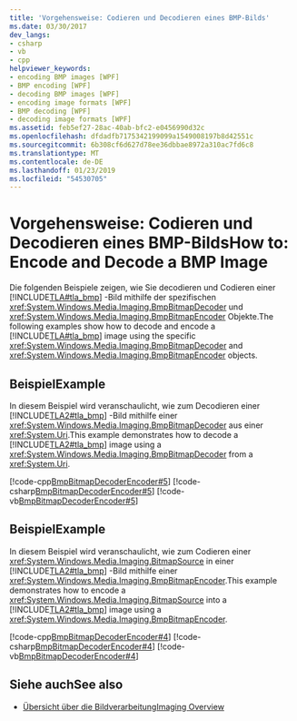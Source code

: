 ```yaml
---
title: 'Vorgehensweise: Codieren und Decodieren eines BMP-Bilds'
ms.date: 03/30/2017
dev_langs:
- csharp
- vb
- cpp
helpviewer_keywords:
- encoding BMP images [WPF]
- BMP encoding [WPF]
- decoding BMP images [WPF]
- encoding image formats [WPF]
- BMP decoding [WPF]
- decoding image formats [WPF]
ms.assetid: feb5ef27-28ac-40ab-bfc2-e0456990d32c
ms.openlocfilehash: dfdadfb7175342199099a1549008197b8d42551c
ms.sourcegitcommit: 6b308cf6d627d78ee36dbbae8972a310ac7fd6c8
ms.translationtype: MT
ms.contentlocale: de-DE
ms.lasthandoff: 01/23/2019
ms.locfileid: "54530705"
---
```

# <a name="how-to-encode-and-decode-a-bmp-image"></a><span data-ttu-id="92667-102">Vorgehensweise: Codieren und Decodieren eines BMP-Bilds</span><span class="sxs-lookup"><span data-stu-id="92667-102">How to: Encode and Decode a BMP Image</span></span>
<span data-ttu-id="92667-103">Die folgenden Beispiele zeigen, wie Sie decodieren und Codieren einer [!INCLUDE[TLA#tla_bmp](../../../../includes/tlasharptla-bmp-md.md)] -Bild mithilfe der spezifischen <xref:System.Windows.Media.Imaging.BmpBitmapDecoder> und <xref:System.Windows.Media.Imaging.BmpBitmapEncoder> Objekte.</span><span class="sxs-lookup"><span data-stu-id="92667-103">The following examples show how to decode and encode a [!INCLUDE[TLA#tla_bmp](../../../../includes/tlasharptla-bmp-md.md)] image using the specific <xref:System.Windows.Media.Imaging.BmpBitmapDecoder> and <xref:System.Windows.Media.Imaging.BmpBitmapEncoder> objects.</span></span>  
  
## <a name="example"></a><span data-ttu-id="92667-104">Beispiel</span><span class="sxs-lookup"><span data-stu-id="92667-104">Example</span></span>  
 <span data-ttu-id="92667-105">In diesem Beispiel wird veranschaulicht, wie zum Decodieren einer [!INCLUDE[TLA2#tla_bmp](../../../../includes/tla2sharptla-bmp-md.md)] -Bild mithilfe einer <xref:System.Windows.Media.Imaging.BmpBitmapDecoder> aus einer <xref:System.Uri>.</span><span class="sxs-lookup"><span data-stu-id="92667-105">This example demonstrates how to decode a [!INCLUDE[TLA2#tla_bmp](../../../../includes/tla2sharptla-bmp-md.md)] image using a <xref:System.Windows.Media.Imaging.BmpBitmapDecoder> from a <xref:System.Uri>.</span></span>  
  
 [!code-cpp[BmpBitmapDecoderEncoder#5](../../../../samples/snippets/cpp/VS_Snippets_Wpf/BmpBitmapDecoderEncoder/CPP/anotherfile.cpp#5)]
 [!code-csharp[BmpBitmapDecoderEncoder#5](../../../../samples/snippets/csharp/VS_Snippets_Wpf/BmpBitmapDecoderEncoder/CSharp/BitmapFrame.cs#5)]
 [!code-vb[BmpBitmapDecoderEncoder#5](../../../../samples/snippets/visualbasic/VS_Snippets_Wpf/BmpBitmapDecoderEncoder/VB/BitmapFrame.vb#5)]  
  
## <a name="example"></a><span data-ttu-id="92667-106">Beispiel</span><span class="sxs-lookup"><span data-stu-id="92667-106">Example</span></span>  
 <span data-ttu-id="92667-107">In diesem Beispiel wird veranschaulicht, wie zum Codieren einer <xref:System.Windows.Media.Imaging.BitmapSource> in einer [!INCLUDE[TLA2#tla_bmp](../../../../includes/tla2sharptla-bmp-md.md)] -Bild mithilfe einer <xref:System.Windows.Media.Imaging.BmpBitmapEncoder>.</span><span class="sxs-lookup"><span data-stu-id="92667-107">This example demonstrates how to encode a <xref:System.Windows.Media.Imaging.BitmapSource> into a [!INCLUDE[TLA2#tla_bmp](../../../../includes/tla2sharptla-bmp-md.md)] image using a <xref:System.Windows.Media.Imaging.BmpBitmapEncoder>.</span></span>  
  
 [!code-cpp[BmpBitmapDecoderEncoder#4](../../../../samples/snippets/cpp/VS_Snippets_Wpf/BmpBitmapDecoderEncoder/CPP/anotherfile.cpp#4)]
 [!code-csharp[BmpBitmapDecoderEncoder#4](../../../../samples/snippets/csharp/VS_Snippets_Wpf/BmpBitmapDecoderEncoder/CSharp/BitmapFrame.cs#4)]
 [!code-vb[BmpBitmapDecoderEncoder#4](../../../../samples/snippets/visualbasic/VS_Snippets_Wpf/BmpBitmapDecoderEncoder/VB/BitmapFrame.vb#4)]  
  
## <a name="see-also"></a><span data-ttu-id="92667-108">Siehe auch</span><span class="sxs-lookup"><span data-stu-id="92667-108">See also</span></span>
- [<span data-ttu-id="92667-109">Übersicht über die Bildverarbeitung</span><span class="sxs-lookup"><span data-stu-id="92667-109">Imaging Overview</span></span>](../../../../docs/framework/wpf/graphics-multimedia/imaging-overview.md)
